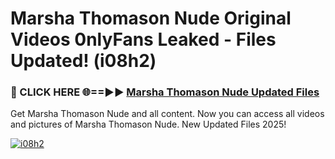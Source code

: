 # Marsha Thomason Nude Original Videos 0nlyFans Leaked - Files Updated! (i08h2)

<h3>🔴 CLICK HERE 🌐==►► <a href="https://tinyurl.com/52m3yx9h" rel="nofollow">Marsha Thomason Nude Updated Files</a></h3>

Get Marsha Thomason Nude and all content. Now you can access all videos and pictures of Marsha Thomason Nude. New Updated Files 2025!

[![i08h2](https://i.imgur.com/TnHtlc8.gif)](https://tinyurl.com/52m3yx9h)

